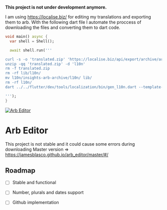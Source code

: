 **This project is not under development anymore.**

I am using https://localise.biz/ for editing my translations and exporting them to arb.
With the following dart file I automate the proccess of downloading the files and converting them to dart code.

```dart
void main() async {
  var shell = Shell();

  await shell.run('''

curl -s -o 'translated.zip' 'https://localise.biz/api/export/archive/arb.zip?key=$key'
unzip -qq 'translated.zip' -d 'l10n'
rm -f translated.zip
rm -rf lib/l10n/
mv l10n/insights-arb-archive/l10n/ lib/
rm -rf l10n/
dart ../../flutter/dev/tools/localization/bin/gen_l10n.dart --template-arb-file intl_messages_en.arb --output-class AppStrings

''');
}
```





<a href="https://jamesblasco.github.io/arb_editor/master/" rel="">![Arb Editor](https://github.com/jamesblasco/arb_editor/blob/master/header.png?raw=true)</a>

# Arb Editor

This project is not stable and it could cause some errors during downloading
Master version => https://jamesblasco.github.io/arb_editor/master/#/


## Roadmap

- [ ] Stable and functional
- [ ] Number, plurals and dates support
- [ ] Github implementation 

